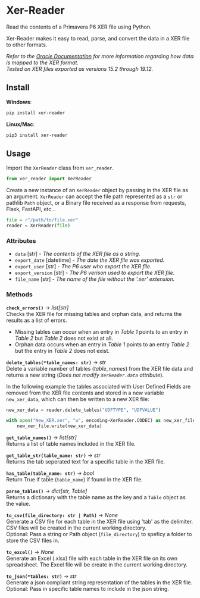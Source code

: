 # Xer-Reader

Read the contents of a Primavera P6 XER file using Python.  

Xer-Reader makes it easy to read, parse, and convert the data in a XER file to other formats.

*Refer to the [Oracle Documentation]( https://docs.oracle.com/cd/F25600_01/English/Mapping_and_Schema/xer_import_export_data_map_project/index.htm) for more information regarding how data is mapped to the XER format.  
Tested on XER files exported as versions 15.2 through 19.12.*  

## Install

**Windows**:

```bash
pip install xer-reader
```

**Linux/Mac**:

```bash
pip3 install xer-reader
```

## Usage  

Import the `XerReader` class from `xer_reader`.
```python
from xer_reader import XerReader
```

Create a new instance of an `XerReader` object by passing in the XER file as an argument. `XerReader` can accept the file path represented as a `str` or pathlib `Path` object, or a Binary file received as a response from requests, Flask, FastAPI, etc...

```python
file = r"/path/to/file.xer"
reader = XerReader(file)
```

### Attributes  

* `data` [str] - *The contents of the XER file as a string.*
* `export_date` [datetime] - *The date the XER file was exported.*
* `export_user` [str] - *The P6 user who export the XER file.*
* `export_version` [str] - *The P6 verison used to export the XER file.*
* `file_name` [str] - *The name of the file without the '.xer' extension.*

### Methods

**`check_errors()`** -> *list[str]*  
Checks the XER file for missing tables and orphan data, and returns the results as a list of errors.  

* Missing tables can occur when an entry in *Table 1* points to an entry in *Table 2* but *Table 2* does not exist at all.
* Orphan data occurs when an entry in *Table 1* points to an entry *Table 2* but the entry in *Table 2* does not exist.

**`delete_tables(*table_names: str)`** -> *str*  
Delete a variable number of tables (*table_names*) from the XER file data and returns a new string (*Does not modify `XerReader.data` attribute*).  

In the following example the tables associated with User Defined Fields are removed from the XER file contents and stored in a new variable `new_xer_data`, which can then be written to a new XER file:
```python
new_xer_data = reader.delete_tables("UDFTYPE", "UDFVALUE")

with open("New_XER.xer", "w", encoding=XerReader.CODEC) as new_xer_file:
    new_xer_file.write(new_xer_data)
```

**`get_table_names()`** -> *list[str]*  
Returns a list of table names included in the XER file.  

**`get_table_str(table_name: str)`** -> *str*  
Returns the tab seperated text for a specific table in the XER file.

**`has_table(table_name: str)`** -> *bool*  
Return True if table (`table_name`) if found in the XER file.

**`parse_tables()`** -> *dict[str, Table]*  
Returns a dictionary with the table name as the key and a `Table` object as the value.  

**`to_csv(file_directory: str | Path)`** -> *None*  
Generate a CSV file for each table in the XER file using 'tab' as the delimiter. CSV files will be created in the current working directory.   
Optional: Pass a string or Path object (`file_directory`) to speficy a folder to store the CSV files in.  

**`to_excel()`** -> *None*  
Generate an Excel (.xlsx) file with each table in the XER file on its own spreadsheet. The Excel file will be create in the 
current working directory.  

**`to_json(*tables: str)`** -> *str*  
Generate a json compliant string representation of the tables in the XER file.  
Optional: Pass in specific table names to include in the json string.
